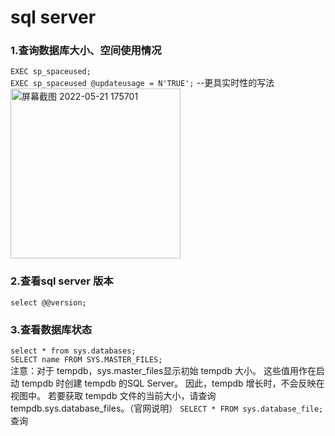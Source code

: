 # sql server
### 1.查询数据库大小、空间使用情况  
`EXEC sp_spaceused;`    
`EXEC sp_spaceused @updateusage = N'TRUE';` --更具实时性的写法    
<img width="272" alt="屏幕截图 2022-05-21 175701" src="https://user-images.githubusercontent.com/32427537/169646440-d7ba2126-da3e-4d34-9cc7-96af9c8be5b7.png">  

### 2.查看sql server 版本
`select @@version;`

### 3.查看数据库状态
`select * from sys.databases;`  
`SELECT name FROM SYS.MASTER_FILES;`  
注意：对于 tempdb，sys.master_files显示初始 tempdb 大小。 这些值用作在启动 tempdb 时创建 tempdb 的SQL Server。 因此，tempdb 增长时，不会反映在视图中。 若要获取 tempdb 文件的当前大小，请查询 tempdb.sys.database_files。（官网说明）
`SELECT * FROM sys.database_file;`  
查询

